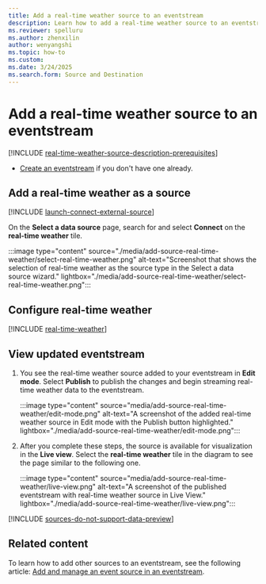 ```yaml
---
title: Add a real-time weather source to an eventstream
description: Learn how to add a real-time weather source to an eventstream.
ms.reviewer: spelluru
ms.author: zhenxilin
author: wenyangshi
ms.topic: how-to
ms.custom:
ms.date: 3/24/2025
ms.search.form: Source and Destination
---
```


# Add a real-time weather source to an eventstream

[!INCLUDE [real-time-weather-source-description-prerequisites](./includes/real-time-weather-source-description-prerequisites.md)] 

- [Create an eventstream](create-manage-an-eventstream.md) if you don't have one already. 

## Add a real-time weather as a source

[!INCLUDE [launch-connect-external-source](./includes/launch-connect-external-source.md)]

On the **Select a data source** page, search for and select **Connect** on the **real-time weather** tile.

:::image type="content" source="./media/add-source-real-time-weather/select-real-time-weather.png" alt-text="Screenshot that shows the selection of real-time weather as the source type in the Select a data source wizard." lightbox="./media/add-source-real-time-weather/select-real-time-weather.png":::

## Configure real-time weather

[!INCLUDE [real-time-weather](./includes/real-time-weather.md)]

## View updated eventstream
1. You see the real-time weather source added to your eventstream in **Edit mode**. Select **Publish** to publish the changes and begin streaming real-time weather data to the eventstream.

    :::image type="content" source="media/add-source-real-time-weather/edit-mode.png" alt-text="A screenshot of the added real-time weather source in Edit mode with the Publish button highlighted." lightbox="./media/add-source-real-time-weather/edit-mode.png":::
1. After you complete these steps, the source is available for visualization in the **Live view**. Select the **real-time weather** tile in the diagram to see the page similar to the following one.

    :::image type="content" source="media/add-source-real-time-weather/live-view.png" alt-text="A screenshot of the published eventstream with real-time weather source in Live View." lightbox="./media/add-source-real-time-weather/live-view.png":::

[!INCLUDE [sources-do-not-support-data-preview](./includes/sources-do-not-support-data-preview.md)]


## Related content
To learn how to add other sources to an eventstream, see the following article: [Add and manage an event source in an eventstream](add-manage-eventstream-sources.md).
